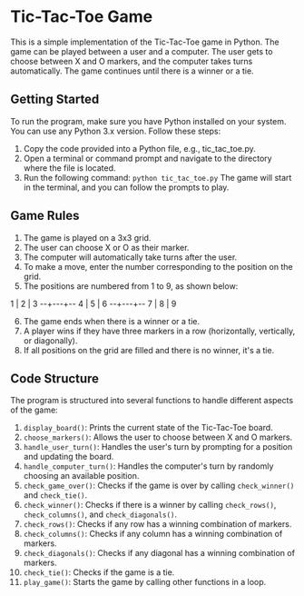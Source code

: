 # Tic-Tac-Toe Game

This is a simple implementation of the Tic-Tac-Toe game in Python. The game can be played between a user and a computer. The user gets to choose between X and O markers, and the computer takes turns automatically. The game continues until there is a winner or a tie.

## Getting Started

To run the program, make sure you have Python installed on your system. You can use any Python 3.x version. Follow these steps:

1. Copy the code provided into a Python file, e.g., tic_tac_toe.py.
2. Open a terminal or command prompt and navigate to the directory where the file is located.
3. Run the following command:
   `python tic_tac_toe.py`
   The game will start in the terminal, and you can follow the prompts to play.

## Game Rules

1. The game is played on a 3x3 grid.
2. The user can choose X or O as their marker.
3. The computer will automatically take turns after the user.
4. To make a move, enter the number corresponding to the position on the grid.
5. The positions are numbered from 1 to 9, as shown below:

1 | 2 | 3
--+---+--
4 | 5 | 6
--+---+--
7 | 8 | 9

6. The game ends when there is a winner or a tie.
7. A player wins if they have three markers in a row (horizontally, vertically, or diagonally).
8. If all positions on the grid are filled and there is no winner, it's a tie.

## Code Structure

The program is structured into several functions to handle different aspects of the game:

1. `display_board()`: Prints the current state of the Tic-Tac-Toe board.
2. `choose_markers()`: Allows the user to choose between X and O markers.
3. `handle_user_turn()`: Handles the user's turn by prompting for a position and updating the board.
4. `handle_computer_turn()`: Handles the computer's turn by randomly choosing an available position.
5. `check_game_over()`: Checks if the game is over by calling `check_winner()` and `check_tie()`.
6. `check_winner()`: Checks if there is a winner by calling `check_rows()`, `check_columns()`, and `check_diagonals()`.
7. `check_rows()`: Checks if any row has a winning combination of markers.
8. `check_columns()`: Checks if any column has a winning combination of markers.
9. `check_diagonals()`: Checks if any diagonal has a winning combination of markers.
10. `check_tie()`: Checks if the game is a tie.
11. `play_game()`: Starts the game by calling other functions in a loop.
